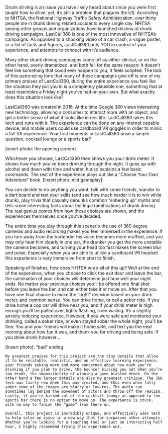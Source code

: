 Drunk driving is an issue you have likely heard about since you were first taught how to drive, yet, it’s still a problem that plagues the US. According to NHTSA, the National Highway Traffic Safety Administration, over thirty people die in drunk driving related accidents every single day. NHTSA among other groups and organizations have launched dozens of drunk driving campaigns. LastCall360 is one of the most innovative of NHTSA’s campaigns. As opposed to a shocking video of a car crash, a vague poster, or a list of facts and figures, LastCall360 puts YOU in control of your experience, and attempts to connect with it’s audience.

 Many other drunk driving campaigns come off as either clinical, or on the other hand, overly dramatized, and both fail for the same reason: It doesn’t feel like something that could ever happen to you, it feels scripted. The lack of this patronizing tone that many of these campaigns give off is one of my primary praises of LastCall360, during the entire experience you feel like the situation they put you in is a completely plausible one, something that at least resembles a Friday night you’ve had on your own. But what exactly does this situation look like?
 
LastCall360 was created in 2016. At the time Google 360 views interesting new technology, allowing a consumer to interact more with an object, and get a better sense of what it looks like in real life. LastCall360 takes this tech and runs with it. The experience can be done on any internet capable device, and mobile users could use cardboard VR goggles in order to mimic a full VR experience. 
Your first moments in LastCall360 pose a simple question, cocktail lounge or a sports bar? 

[insert photo: the opening screen]

Whichever you choose, LastCall360 then shows you your drink meter. It shows how much you’ve been drinking through the night. It goes up with alcohol and down with time and water. It also explains a few basic commands. The rest of the experience plays out like a “Choose Your Own Adventure” book. 
[Insert photo: mid gameplay]

You can decide to do anything you want; talk with some friends, wander to a dart board and test your skills (and see how much harder it is to win while drunk), play trivia that casually debunks common “sobering up” myths and tells some interesting facts about the legal ramifications of drunk driving. The real genius comes from how these choices are shown, and the experiences themselves once you’ve decided. 

 The entire time you play through this scenario the use of 360 degree cameras and audio recording makes you feel immersed in the experience. If you turn away from the bartender his voice becomes more muffled, and you may only hear him clearly in one ear, the drunker you get the more unstable the camera becomes, and turning your head too fast makes the screen blur and pulse. Especially when you are able to utilize a cardboard VR headset this experience is very immersive from start to finish.
 
Speaking of finishes, how does NHTSA wrap all of this up? Well at the end of the experience, when you choose to click the exit door and leave the bar, the culmination of your choices will determine just how well your night ends. No matter your previous choices you’ll be offered one final shot before you leave the bar, and can either take it or move on. After that you have one final chance to make the “right” decision based on your drink meter, and common sense. You can drive home, or call a sober ride. If you drive home a cop car will drive near you, and if your drink meter is high enough you’ll be pulled over, lights flashing, siren wailing. It’s a slightly anxiety inducing experience. However, if you were safe and monitored your drinking, called a sober ride, or even stayed sober the whole night, you’ll be fine. You and your friends will make it home safe, and text you the next morning about how fun it was, and thank you for driving and being safe. If you drive drunk however...

[Insert photo]: “bad” ending

	My greatest praises for this project are the tiny details that allow it to be relatable, realistic, and an effective learning experience: your friends asking more and more concerned about how much you’re drinking if you plan to drive, the bouncer kicking you out when you’re too drunk, the impossibility of winning a game blasted drunk. On the other hand a few larger details are also my greatest critique. The 360 tech was fairly new when this was created, and thus even when fully sober some of the images are blurry or low-res. The audio can sometimes lag behind the movement of actors and throw off the realism. Lastly, if you’re kicked out of the cocktail lounge as opposed to the sports bar there is no option to move on. The experience is stuck, with no way to finish the “game” from there on. 
  
	Overall, this project is incredibly unique, and effectively uses tech to help solve an issue in a new way that far surpasses other attempts. Whether you’re looking for a teaching tool or just an interesting half hour, I highly recommend trying this experience out. 
